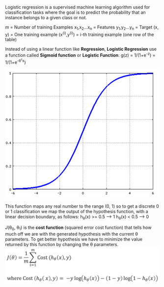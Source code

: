 Logistic regression is a supervised machine learning algorithm used for classification tasks where the goal is to predict the probability that an instance belongs to a given class or not.

*m* = Number of training Examples
x<sub>1</sub>,x<sub>2</sub>...x<sub>n</sub> = Features
y<sub>1</sub>,y<sub>2</sub>...y<sub>n</sub> = Target
(x, y) = One training example
(x<sup>(i)</sup>,y<sup>(i)</sup>) = i-th training example (one row of the table)

Instead of using a linear function like **Regression**, **Logistic Regression** use a function called **Sigmoid function** or **Logistic Function**:
g(z) = 1/(1+e<sup>-z</sup>) = 1/(1+e<sup>-θ<sup>τ</sup>x</sup>)

![](Images/Sigmoid%20function.png)

This function maps any real number to the range (0, 1) so to get a discrete 0 or 1 classification we map the output of the hypothesis function, with a linear decision boundary, as follows:
h<sub>θ</sub>(x) >= 0.5 --> 1
h<sub>θ</sub>(x) < 0.5 --> 0

*J*(θ<sub>0</sub>, θ<sub>1</sub>) is the **cost function** (squared error cost function) that tells how much off we are with the generated hypothesis with the current θ parameters.
To get better hypothesis we have to minimize the value returned by this function by changing the θ parameters.
![](Images/Cost%20function.png)